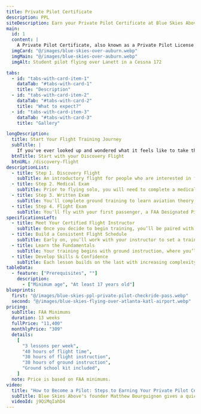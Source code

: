 ```yaml
---
title: Private Pilot Certificate
description: PPL
siteDescription: Earn your Private Pilot Certificate at Blue Skies Above in Lanett, Alabama. Start with a Discovery Flight and train with experienced CFIs to fly confidently and legally carry passengers. Financing available.
main:
  id: 1
  content: |
    A Private Pilot Certificate, also known as a Private Pilot License (PPL), allows for you to be pilot in command (PIC) and carry passengers
  imgCard: "@/images/blue-skies-over-auburn.webp"
  imgMain: "@/images/blue-skies-over-auburn.webp"
  imgAlt: Student pilot flying over Lanett in a Cessna 172

tabs:
  - id: "tabs-with-card-item-1"
    dataTab: "#tabs-with-card-1"
    title: "Description"
  - id: "tabs-with-card-item-2"
    dataTab: "#tabs-with-card-2"
    title: "What to expect?"
  - id: "tabs-with-card-item-3"
    dataTab: "#tabs-with-card-3"
    title: "Gallery"

longDescription:
  title: Start Your Flight Training Journey
  subTitle: |
    If you've ever looked up and wondered what it feels like to take the controls and navigate through the open sky, the Private Pilot Program at Blue Skies Above is your chance to turn that dream into reality. This program is designed for aspiring aviators who want the freedom to fly for personal travel or pure adventure. With our supportive team, experienced Certified Flight Instructors (CFIs), and a proven training structure, you'll be equipped with the skills and knowledge to become a confident, capable pilot. Whether your goal is weekend getaways or building a future in aviation, it all starts with one unforgettable step—schedule your discovery flight today and experience what it’s like to fly an aircraft for yourself.
  btnTitle: Start with your Discovery Flight
  btnURL: /discovery-flight
descriptionList:
  - title: Step 1. Discovery Flight
    subTitle: An introductory flight for people who are interested in flying. You fly the airplane and determine if flight training is right for you.
  - title: Step 2. Medical Exam
    subTitle: Prior to flying solo, you will need to complete a medical exam by a Aviation Medical Examiner (AME) to ensure you are fit to fly.
  - title: Step 3. Written Exam
    subTitle: You'll complete ground training to learn aviation theory, regulation, and weather. You'll have all the knowledge to pass your FAA written exam.
  - title: Step 4. Flight Exam
    subTitle: You'll fly with your first passenger, a FAA Designated Pilot Examiner (DPE) and demonstrate you meet the requirements of the Airmen Certification Standards (ACS).
specificationsLeft:
  - title: Meet Your Certified Flight Instructor
    subTitle: Once you decide to begin training, you’ll be paired with a Certified Flight Instructor (CFI). Together, you’ll create a tailored plan based on your goals and availability, backed by the full support of the Blue Skies Above team.
  - title: Build a Consistent Flight Schedule
    subTitle: Early on, you’ll work with your instructor to set a training schedule. We recommend flying 2–3 times per week to build strong retention and steady progress. More frequent lessons help reinforce key concepts and reduce the need for review.
  - title: Learn the Fundamentals
    subTitle: Your training begins with ground instruction, where you’ll study essential topics like aerodynamics, navigation, and aircraft systems. This foundation prepares you for hands-on flight lessons that start with the basics—flying straight and level, takeoffs, and landings.
  - title: Develop Skills & Confidence
    subTitle: Each lesson builds on the last with increasing complexity. You'll practice handling in-flight scenarios, improve your decision-making, and gain confidence in the cockpit. Staying consistent, studying regularly, and asking questions are the keys to your success.
tableData:
  - feature: ["Prerequisites", ""]
    description:
      - ["Minimum age", "At least 17 years old"]
blueprints:
  first: "@/images/blue-skies-ppl-private-pilot-checkride-pass.webp"
  second: "@/images/blue-skies-flying-over-atlanta-katl-airport.webp"
pricing:
  subTitle: FAA Minimums
  duration: 13 weeks
  fullPrice: "11,400"
  monthlyPrice: "309"
  details:
    [
      "3 lessons per week",
      "40 hours of flight time",
      "30 hours of flight instruction",
      "30 hours of ground instruction",
      "Ground school kit included",
    ]
  note: Price is based on FAA minimums.
video:
  title: "How to Become a Pilot: Steps to Earning Your Private Pilot Certificate in Auburn, AL"
  subTitle: Blue Skies Above's founder Matthew Bourguignon gives a quick overview of the steps needed to become a pilot and start your career with Blue Skies Above.
  videoId: j9QiMqIahD4
---
```

